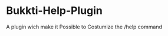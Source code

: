 Bukkti-Help-Plugin
==================

A plugin wich make it Possible to Costumize the /help command
